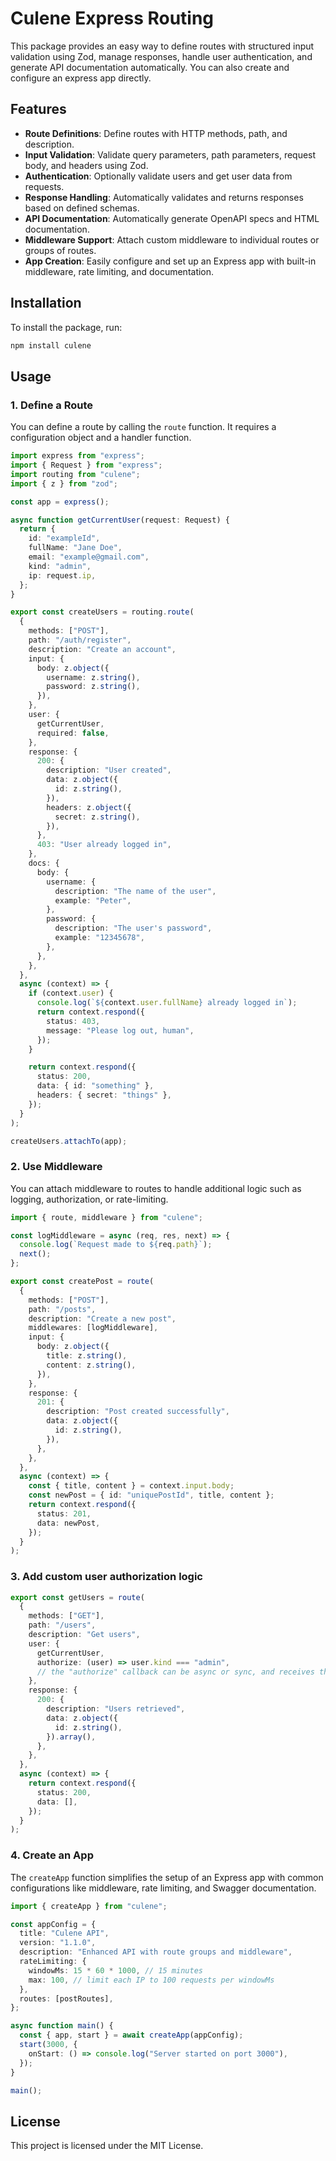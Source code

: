 # Culene Express Routing

This package provides an easy way to define routes with structured input validation using Zod, manage responses, handle user authentication, and generate API documentation automatically. You can also create and configure an express app directly.

## Features

- **Route Definitions**: Define routes with HTTP methods, path, and description.
- **Input Validation**: Validate query parameters, path parameters, request body, and headers using Zod.
- **Authentication**: Optionally validate users and get user data from requests.
- **Response Handling**: Automatically validates and returns responses based on defined schemas.
- **API Documentation**: Automatically generate OpenAPI specs and HTML documentation.
- **Middleware Support**: Attach custom middleware to individual routes or groups of routes.
- **App Creation**: Easily configure and set up an Express app with built-in middleware, rate limiting, and documentation.

## Installation

To install the package, run:

```bash
npm install culene
```

## Usage

### 1. Define a Route

You can define a route by calling the `route` function. It requires a configuration object and a handler function.

```ts
import express from "express";
import { Request } from "express";
import routing from "culene";
import { z } from "zod";

const app = express();

async function getCurrentUser(request: Request) {
  return {
    id: "exampleId",
    fullName: "Jane Doe",
    email: "example@gmail.com",
    kind: "admin",
    ip: request.ip,
  };
}

export const createUsers = routing.route(
  {
    methods: ["POST"],
    path: "/auth/register",
    description: "Create an account",
    input: {
      body: z.object({
        username: z.string(),
        password: z.string(),
      }),
    },
    user: {
      getCurrentUser,
      required: false,
    },
    response: {
      200: {
        description: "User created",
        data: z.object({
          id: z.string(),
        }),
        headers: z.object({
          secret: z.string(),
        }),
      },
      403: "User already logged in",
    },
    docs: {
      body: {
        username: {
          description: "The name of the user",
          example: "Peter",
        },
        password: {
          description: "The user's password",
          example: "12345678",
        },
      },
    },
  },
  async (context) => {
    if (context.user) {
      console.log(`${context.user.fullName} already logged in`);
      return context.respond({
        status: 403,
        message: "Please log out, human",
      });
    }

    return context.respond({
      status: 200,
      data: { id: "something" },
      headers: { secret: "things" },
    });
  }
);

createUsers.attachTo(app);
```

### 2. Use Middleware

You can attach middleware to routes to handle additional logic such as logging, authorization, or rate-limiting.

```ts
import { route, middleware } from "culene";

const logMiddleware = async (req, res, next) => {
  console.log(`Request made to ${req.path}`);
  next();
};

export const createPost = route(
  {
    methods: ["POST"],
    path: "/posts",
    description: "Create a new post",
    middlewares: [logMiddleware],
    input: {
      body: z.object({
        title: z.string(),
        content: z.string(),
      }),
    },
    response: {
      201: {
        description: "Post created successfully",
        data: z.object({
          id: z.string(),
        }),
      },
    },
  },
  async (context) => {
    const { title, content } = context.input.body;
    const newPost = { id: "uniquePostId", title, content };
    return context.respond({
      status: 201,
      data: newPost,
    });
  }
);
```

### 3. Add custom user authorization logic
```ts
export const getUsers = route(
  {
    methods: ["GET"],
    path: "/users",
    description: "Get users",
    user: {
      getCurrentUser,
      authorize: (user) => user.kind === "admin",
      // the "authorize" callback can be async or sync, and receives the user for the argument
    },
    response: {
      200: {
        description: "Users retrieved",
        data: z.object({
          id: z.string(),
        }).array(),
      },
    },
  },
  async (context) => {
    return context.respond({
      status: 200,
      data: [],
    });
  }
);
```

### 4. Create an App

The `createApp` function simplifies the setup of an Express app with common configurations like middleware, rate limiting, and Swagger documentation.

```ts
import { createApp } from "culene";

const appConfig = {
  title: "Culene API",
  version: "1.1.0",
  description: "Enhanced API with route groups and middleware",
  rateLimiting: {
    windowMs: 15 * 60 * 1000, // 15 minutes
    max: 100, // limit each IP to 100 requests per windowMs
  },
  routes: [postRoutes],
};

async function main() {
  const { app, start } = await createApp(appConfig);
  start(3000, {
    onStart: () => console.log("Server started on port 3000"),
  });
}

main();
```

## License

This project is licensed under the MIT License.
